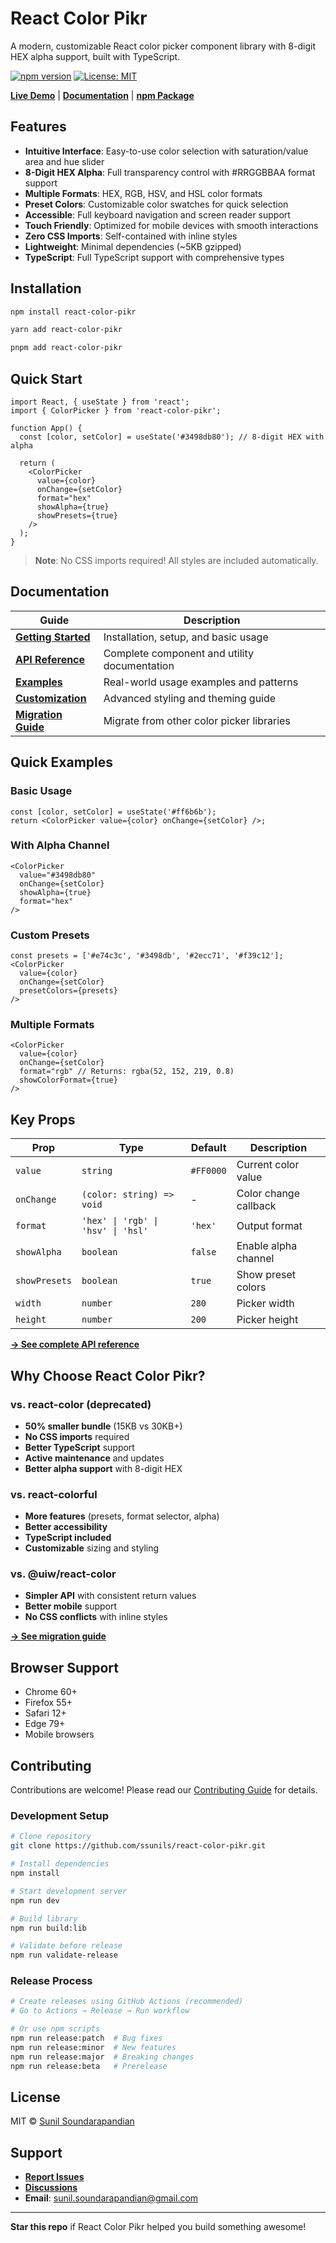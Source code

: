 # React Color Pikr

A modern, customizable React color picker component library with 8-digit HEX alpha support, built with TypeScript.

[![npm version](https://badge.fury.io/js/react-color-pikr.svg)](https://badge.fury.io/js/react-color-pikr)
[![License: MIT](https://img.shields.io/badge/License-MIT-yellow.svg)](https://opensource.org/licenses/MIT)

**[Live Demo](https://ssunils.github.io/react-color-pikr)** | **[Documentation](https://github.com/ssunils/react-color-pikr/tree/main/docs)** | **[npm Package](https://www.npmjs.com/package/react-color-pikr)**

## Features

- **Intuitive Interface**: Easy-to-use color selection with saturation/value area and hue slider
- **8-Digit HEX Alpha**: Full transparency control with #RRGGBBAA format support
- **Multiple Formats**: HEX, RGB, HSV, and HSL color formats
- **Preset Colors**: Customizable color swatches for quick selection
- **Accessible**: Full keyboard navigation and screen reader support
- **Touch Friendly**: Optimized for mobile devices with smooth interactions
- **Zero CSS Imports**: Self-contained with inline styles
- **Lightweight**: Minimal dependencies (~5KB gzipped)
- **TypeScript**: Full TypeScript support with comprehensive types

## Installation

```bash
npm install react-color-pikr
```

```bash
yarn add react-color-pikr
```

```bash
pnpm add react-color-pikr
```

## Quick Start

```tsx
import React, { useState } from 'react';
import { ColorPicker } from 'react-color-pikr';

function App() {
  const [color, setColor] = useState('#3498db80'); // 8-digit HEX with alpha

  return (
    <ColorPicker
      value={color}
      onChange={setColor}
      format="hex"
      showAlpha={true}
      showPresets={true}
    />
  );
}
```

> **Note**: No CSS imports required! All styles are included automatically.

## Documentation

| Guide | Description |
|-------|-------------|
| **[Getting Started](./docs/GETTING_STARTED.md)** | Installation, setup, and basic usage |
| **[API Reference](./docs/API.md)** | Complete component and utility documentation |
| **[Examples](./docs/EXAMPLES.md)** | Real-world usage examples and patterns |
| **[Customization](./docs/CUSTOMIZATION.md)** | Advanced styling and theming guide |
| **[Migration Guide](./docs/MIGRATION.md)** | Migrate from other color picker libraries |

## Quick Examples

### Basic Usage
```tsx
const [color, setColor] = useState('#ff6b6b');
return <ColorPicker value={color} onChange={setColor} />;
```

### With Alpha Channel
```tsx
<ColorPicker 
  value="#3498db80" 
  onChange={setColor} 
  showAlpha={true} 
  format="hex" 
/>
```

### Custom Presets
```tsx
const presets = ['#e74c3c', '#3498db', '#2ecc71', '#f39c12'];
<ColorPicker 
  value={color} 
  onChange={setColor} 
  presetColors={presets} 
/>
```

### Multiple Formats
```tsx
<ColorPicker 
  value={color} 
  onChange={setColor} 
  format="rgb" // Returns: rgba(52, 152, 219, 0.8)
  showColorFormat={true}
/>
```

## Key Props

| Prop | Type | Default | Description |
|------|------|---------|-------------|
| `value` | `string` | `#FF0000` | Current color value |
| `onChange` | `(color: string) => void` | - | Color change callback |
| `format` | `'hex' \| 'rgb' \| 'hsv' \| 'hsl'` | `'hex'` | Output format |
| `showAlpha` | `boolean` | `false` | Enable alpha channel |
| `showPresets` | `boolean` | `true` | Show preset colors |
| `width` | `number` | `280` | Picker width |
| `height` | `number` | `200` | Picker height |

[**→ See complete API reference**](./docs/API.md)

## Why Choose React Color Pikr?

### vs. react-color (deprecated)
- **50% smaller bundle** (15KB vs 30KB+)
- **No CSS imports** required
- **Better TypeScript** support
- **Active maintenance** and updates
- **Better alpha support** with 8-digit HEX

### vs. react-colorful
- **More features** (presets, format selector, alpha)
- **Better accessibility** 
- **TypeScript included**
- **Customizable** sizing and styling

### vs. @uiw/react-color
- **Simpler API** with consistent return values
- **Better mobile** support
- **No CSS conflicts** with inline styles

[**→ See migration guide**](./docs/MIGRATION.md)

## Browser Support

- Chrome 60+
- Firefox 55+  
- Safari 12+
- Edge 79+
- Mobile browsers

## Contributing

Contributions are welcome! Please read our [Contributing Guide](.github/CONTRIBUTING.md) for details.

### Development Setup

```bash
# Clone repository
git clone https://github.com/ssunils/react-color-pikr.git

# Install dependencies
npm install

# Start development server
npm run dev

# Build library
npm run build:lib

# Validate before release
npm run validate-release
```

### Release Process

```bash
# Create releases using GitHub Actions (recommended)
# Go to Actions → Release → Run workflow

# Or use npm scripts
npm run release:patch  # Bug fixes
npm run release:minor  # New features  
npm run release:major  # Breaking changes
npm run release:beta   # Prerelease
```

## License

MIT © [Sunil Soundarapandian](https://github.com/ssunils)

## Support

- **[Report Issues](https://github.com/ssunils/react-color-pikr/issues)**
- **[Discussions](https://github.com/ssunils/react-color-pikr/discussions)**
- **Email**: sunil.soundarapandian@gmail.com

---

**Star this repo** if React Color Pikr helped you build something awesome!
